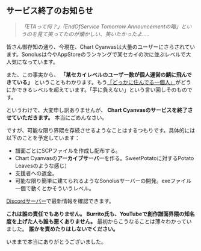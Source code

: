 ## サービス終了のお知らせ

> _「ETAって何？」「EndOfService Tomorrow Announcementの略」というのを見て笑ってたのが懐かしい、笑いたかったよ....._

皆さん御存知の通り、今現在、Chart Cyanvasは大量のユーザーにさらされています。Sonolusは今やAppStoreのランキングで某セカイの次に並ぶレベルで大人気になっています。

また、この事実から、 **「某セカイレベルのユーザー数が個人運営の鯖に飛んできている」** ということもわかります。もう[「どっかに住んでる一個人」](https://xkcd.com/2347/)がどうにかできるレベルを超えています。「手に負えない」という言い回しそのものです。

というわけで、大変申し訳ありませんが、 **Chart Cyanvasのサービスを終了させていただきます。** 本当にごめんなさい。

ですが、可能な限り界隈を存続させるようなことはするつもりです。具体的には以下のことを予定しています：

- 譜面ごとにSCPファイルを作成し配布する。
- Chart Cyanvasの**アーカイブサーバー**を作る。SweetPotatoに対するPotato Leavesのような感じ）
- 支援者への返金。
- 可能な限り簡単に建てられるようなSonolusサーバーの開発。exeファイル一個で動くとかそういうレベル。

[Discordサーバー](https://discord.gg/ZACa4HWpcX)で最新情報を確認できます。

**これは誰の責任でもありません。 Burrito氏も、YouTubeで創作譜面界隈の知名度を上げた人も誰も悪くありません。** 最初からこうなることは薄々わかっていました。 **誰かを責めたりはしないでください。**

いままで本当にありがとうございました。
